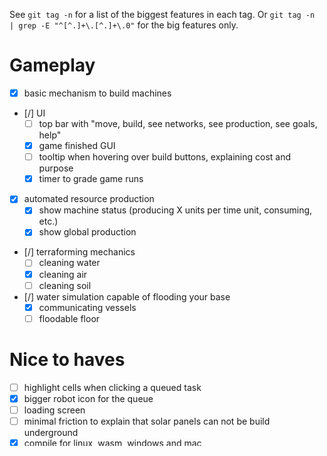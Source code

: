 
See `git tag -n` for a list of the biggest features in each tag.
Or `git tag -n  | grep -E "^[^.]+\.[^.]+\.0"` for the big features only.

# Gameplay

- [x] basic mechanism to build machines
- [/] UI
  - [ ] top bar with "move, build, see networks, see production, see goals, help"
  - [x] game finished GUI
  - [ ] tooltip when hovering over build buttons, explaining cost and purpose
  - [x] timer to grade game runs
- [x] automated resource production
  - [x] show machine status (producing X units per time unit, consuming, etc.)
  - [x] show global production
- [/] terraforming mechanics
  - [ ] cleaning water
  - [x] cleaning air
  - [ ] cleaning soil
- [/] water simulation capable of flooding your base
  - [x] communicating vessels
  - [ ] floodable floor

# Nice to haves

- [ ] highlight cells when clicking a queued task
- [x] bigger robot icon for the queue
- [ ] loading screen
- [ ] minimal friction to explain that solar panels can not be build underground
- [x] compile for linux, wasm, windows and mac

# Bugs

- [ ] touchpad scroll is too sensitive
- [ ] tile transparency also makes floor transparent

